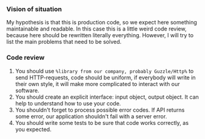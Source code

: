 ### Vision of situation
My hypothesis is that this is production code, so we expect here something maintainable and readable.
In this case this is a little weird code review, because here should be rewritten literally everything. 
However, I will try to list the main problems that need to be solved. 

### Code review
1. You should use `%library from our company, probably Guzzle/Http%` to send HTTP-requests, code should be uniform, if everybody will write in their own style, it will make more complicated to interact with our software.  
2. You should create an explicit interface: input object, output object. It can help to understand how to use your code. 
3. You shouldn't forget to process possible error codes. If API returns some error, our application shouldn't fail with a server error.  
4. You should write some tests to be sure that code works correctly, as you expected.